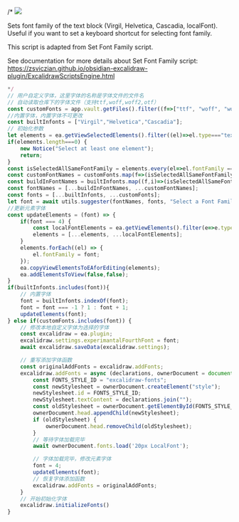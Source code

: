 /*
![](https://raw.githubusercontent.com/zsviczian/obsidian-excalidraw-plugin/master/images/scripts-font-family.jpg)

Sets font family of the text block (Virgil, Helvetica, Cascadia, localFont). Useful if you want to set a keyboard shortcut for selecting font family.

This script is adapted from Set Font Family script.

See documentation for more details about Set Font Family script:
https://zsviczian.github.io/obsidian-excalidraw-plugin/ExcalidrawScriptsEngine.html

```javascript
*/
// 用户自定义字体，这里字体的名称是字体文件的文件名
// 自动读取仓库下的字体文件（支持ttf,woff,woff2,otf）
const customFonts = app.vault.getFiles().filter((f=>["ttf", "woff", "woff2", "otf"].contains(f.extension))).map(f=>f.path);
//内置字体，内置字体不可更改
const builtInfonts = ["Virgil","Helvetica","Cascadia"];
// 初始化参数
let elements = ea.getViewSelectedElements().filter((el)=>el.type==="text");
if(elements.length===0) {
	new Notice("Select at least one element");
	return;
}
const isSelectedAllSameFontFamily = elements.every(el=>el.fontFamily === elements[0].fontFamily);
const customFontNames = customFonts.map(f=>(isSelectedAllSameFontFamily && elements[0].fontFamily===4 && f===ea.plugin.settings.experimantalFourthFont?"✓ ":"　")+f.split("/").pop().split(".")[0]);
const buildInFontNames = builtInfonts.map((f,i)=>(isSelectedAllSameFontFamily && elements[0].fontFamily === i+1 ? "✓ " : "　")+f);
const fontNames = [...buildInFontNames, ...customFontNames];
const fonts = [...builtInfonts, ...customFonts];
let font = await utils.suggester(fontNames, fonts, "Select a Font Family (Custom fonts can only exist one at a time)");
//更新元素字体
const updateElements = (font) => {
	if(font === 4) {
		const localFontElements = ea.getViewElements().filter(e=>e.type==='text' && e.fontFamily === 4);
		elements = [...elements, ...localFontElements];
	}
	elements.forEach((el) => {
	    el.fontFamily = font;
	});
	ea.copyViewElementsToEAforEditing(elements);
	ea.addElementsToView(false,false);
}
if(builtInfonts.includes(font)){
	// 内置字体
    font = builtInfonts.indexOf(font);
    font = font === -1 ? 1 : font + 1;
    updateElements(font);
} else if(customFonts.includes(font)) {
	// 修改本地自定义字体为选择的字体
	const excalidraw = ea.plugin;
	excalidraw.settings.experimantalFourthFont = font;
	await excalidraw.saveData(excalidraw.settings);

	// 重写添加字体函数
	const originalAddFonts = excalidraw.addFonts;
	excalidraw.addFonts = async (declarations, ownerDocument = document) => {
		const FONTS_STYLE_ID = "excalidraw-fonts";
	    const newStylesheet = ownerDocument.createElement("style");
		newStylesheet.id = FONTS_STYLE_ID;
		newStylesheet.textContent = declarations.join("");
		const oldStylesheet = ownerDocument.getElementById(FONTS_STYLE_ID);
		ownerDocument.head.appendChild(newStylesheet);
		if (oldStylesheet) {
			ownerDocument.head.removeChild(oldStylesheet);
		}
		// 等待字体加载完毕
		await ownerDocument.fonts.load('20px LocalFont');

		// 字体加载完毕，修改元素字体
		font = 4;
		updateElements(font);
		// 恢复字体添加函数
		excalidraw.addFonts = originalAddFonts;
	}
	// 开始初始化字体
	excalidraw.initializeFonts()
}

